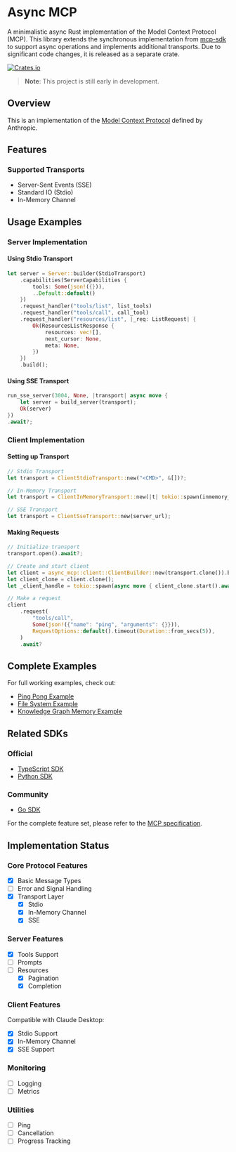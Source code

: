 # Async MCP
A minimalistic async Rust implementation of the Model Context Protocol (MCP). This library extends the synchronous implementation from [mcp-sdk](https://github.com/AntigmaLabs/mcp-sdk) to support async operations and implements additional transports. Due to significant code changes, it is released as a separate crate.

[![Crates.io](https://img.shields.io/crates/v/async-mcp)](https://crates.io/crates/async-mcp)

> **Note**: This project is still early in development.

## Overview
This is an implementation of the [Model Context Protocol](https://github.com/modelcontextprotocol) defined by Anthropic.

## Features

### Supported Transports
- Server-Sent Events (SSE)
- Standard IO (Stdio) 
- In-Memory Channel

## Usage Examples

### Server Implementation

#### Using Stdio Transport
```rust
let server = Server::builder(StdioTransport)
    .capabilities(ServerCapabilities {
        tools: Some(json!({})),
        ..Default::default()
    })
    .request_handler("tools/list", list_tools)
    .request_handler("tools/call", call_tool)
    .request_handler("resources/list", |_req: ListRequest| {
        Ok(ResourcesListResponse {
            resources: vec![],
            next_cursor: None,
            meta: None,
        })
    })
    .build();
```

#### Using SSE Transport
```rust
run_sse_server(3004, None, |transport| async move {
    let server = build_server(transport);
    Ok(server)
})
.await?;
```

### Client Implementation

#### Setting up Transport
```rust
// Stdio Transport
let transport = ClientStdioTransport::new("<CMD>", &[])?;

// In-Memory Transport
let transport = ClientInMemoryTransport::new(|t| tokio::spawn(inmemory_server(t)));

// SSE Transport
let transport = ClientSseTransport::new(server_url);
```

#### Making Requests
```rust
// Initialize transport
transport.open().await?;

// Create and start client
let client = async_mcp::client::ClientBuilder::new(transport.clone()).build();
let client_clone = client.clone();
let _client_handle = tokio::spawn(async move { client_clone.start().await });

// Make a request
client
    .request(
        "tools/call",
        Some(json!({"name": "ping", "arguments": {}})),
        RequestOptions::default().timeout(Duration::from_secs(5)),
    )
    .await?
```

## Complete Examples
For full working examples, check out:
- [Ping Pong Example](./examples/pingpong/)
- [File System Example](examples/file_system/README.md)
- [Knowledge Graph Memory Example](examples/knowledge_graph_memory/README.md)

## Related SDKs

### Official
- [TypeScript SDK](https://github.com/modelcontextprotocol/typescript-sdk)
- [Python SDK](https://github.com/modelcontextprotocol/python-sdk)

### Community
- [Go SDK](https://github.com/mark3labs/mcp-go)

For the complete feature set, please refer to the [MCP specification](https://spec.modelcontextprotocol.io/).

## Implementation Status

### Core Protocol Features
- [x] Basic Message Types
- [ ] Error and Signal Handling
- [x] Transport Layer
  - [x] Stdio
  - [x] In-Memory Channel
  - [x] SSE

### Server Features
- [x] Tools Support
- [ ] Prompts
- [ ] Resources
  - [x] Pagination
  - [x] Completion

### Client Features
Compatible with Claude Desktop:
- [x] Stdio Support
- [x] In-Memory Channel
- [x] SSE Support

### Monitoring
- [ ] Logging
- [ ] Metrics

### Utilities
- [ ] Ping
- [ ] Cancellation
- [ ] Progress Tracking
